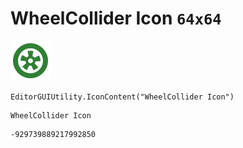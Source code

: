 # WheelCollider Icon `64x64`
<img src="/img/WheelCollider%20Icon.png" width=64 height=64>

``` CSharp
EditorGUIUtility.IconContent("WheelCollider Icon")
```
```
WheelCollider Icon
```
```
-929739889217992850
```
